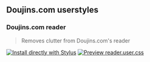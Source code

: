 ## Doujins.com userstyles

### Doujins.com reader
> Removes clutter from Doujins.com's reader

[![Install directly with Stylus](https://img.shields.io/badge/Install%20directly%20with-Stylus-00adad.svg)](https://ewasion.github.io/userstyles/doujins.com/reader.user.css)
[![Preview reader.user.css](https://img.shields.io/badge/Preview-reader.user.css-00adad.svg)](https://ewasion.github.io/userstyles/doujins.com/reader.preview.png)
